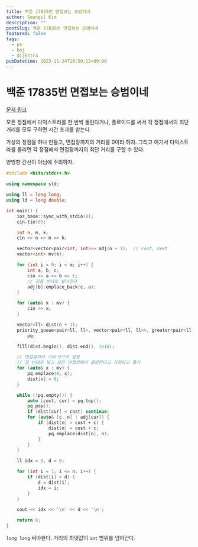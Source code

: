 ```yaml
---
title: 백준 17835번 면접보는 승범이네
author: Seungil Kim
description: ""
postSlug: 백준 17835번 면접보는 승범이네
featured: false
tags:
  - ps
  - boj
  - dijkstra
pubDatetime: 2023-11-24T19:50:12+09:00
---
```

# 백준 17835번 면접보는 승범이네

[문제 링크](https://www.acmicpc.net/problem/17835)

모든 정점에서 다익스트라를 한 번씩 돌린다거나, 플로이드를 써서 각 정점에서의 최단 거리를 모두 구하면 시간 초과를 받는다.

가상의 정점을 하나 만들고, 면접장까지의 거리를 0이라 하자. 그리고 여기서 다익스트라를 돌리면 각 정점에서 면접장까지의 최단 거리를 구할 수 있다.

양방향 간선이 아님에 주의하자.

```cpp
#include <bits/stdc++.h>

using namespace std;

using ll = long long;
using ld = long double;

int main() {
    ios_base::sync_with_stdio(0);
    cin.tie(0);

    int n, m, k;
    cin >> n >> m >> k;

    vector<vector<pair<int, int>>> adj(n + 1);  // cost, next
    vector<int> mv(k);

    for (int i = 0; i < m; i++) {
        int a, b, c;
        cin >> a >> b >> c;
        // 길을 반대로 넣어준다
        adj[b].emplace_back(c, a);
    }

    for (auto& x : mv) {
        cin >> x;
    }

    vector<ll> dist(n + 1);
    priority_queue<pair<ll, ll>, vector<pair<ll, ll>>, greater<pair<ll, ll>>>
        pq;

    fill(dist.begin(), dist.end(), 1e18);

    // 면접장까지 거리 0으로 설정
    // 길 반대로 넣고 모든 면접장에서 출발한다고 가정하고 풀기
    for (auto& x : mv) {
        pq.emplace(0, x);
        dist[x] = 0;
    }

    while (!pq.empty()) {
        auto [cost, cur] = pq.top();
        pq.pop();
        if (dist[cur] < cost) continue;
        for (auto& [c, n] : adj[cur]) {
            if (dist[n] > cost + c) {
                dist[n] = cost + c;
                pq.emplace(dist[n], n);
            }
        }
    }

    ll idx = 0, d = 0;

    for (int i = 1; i <= n; i++) {
        if (dist[i] > d) {
            d = dist[i];
            idx = i;
        }
    }

    cout << idx << '\n' << d << '\n';

    return 0;
}
```

`long long` 써야한다. 거리의 최댓값이 `int` 범위를 넘어간다.
